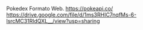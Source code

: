 Pokedex Formato Web. https://pokeapi.co/
https://drive.google.com/file/d/1ms3RHIC7nqfMs-6-lsrcMC31RldQXL__/view?usp=sharing
